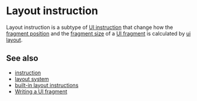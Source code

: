 # Layout instruction

Layout instruction is a subtype of [UI instruction](def://) that change how the
[fragment position](def://) and the [fragment size](def://) of a [UI fragment](def://)
is calculated by [ui layout](def://).

## See also

- [instruction](def://)
- [layout system](guide://)
- [built-in layout instructions](guide://)
- [Writing a UI fragment](guide://)